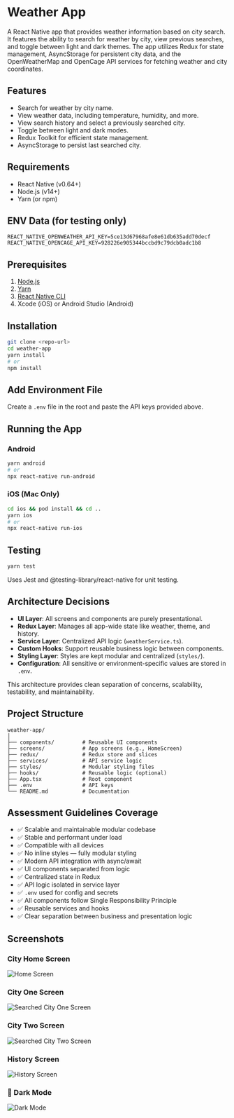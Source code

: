 # Weather App

A React Native app that provides weather information based on city search. It features the ability to search for weather by city, view previous searches, and toggle between light and dark themes. The app utilizes Redux for state management, AsyncStorage for persistent city data, and the OpenWeatherMap and OpenCage API services for fetching weather and city coordinates.

## Features
- Search for weather by city name.
- View weather data, including temperature, humidity, and more.
- View search history and select a previously searched city.
- Toggle between light and dark modes.
- Redux Toolkit for efficient state management.
- AsyncStorage to persist last searched city.

## Requirements
- React Native (v0.64+)
- Node.js (v14+)
- Yarn (or npm)

## ENV Data (for testing only)
```env
REACT_NATIVE_OPENWEATHER_API_KEY=5ce13d67968afe8e61db635add70decf
REACT_NATIVE_OPENCAGE_API_KEY=928226e905344bccbd9c79dcb0adc1b8
```

## Prerequisites
1. [Node.js](https://nodejs.org/)
2. [Yarn](https://classic.yarnpkg.com/en/docs/install/)
3. [React Native CLI](https://reactnative.dev/docs/environment-setup)
4. Xcode (iOS) or Android Studio (Android)

## Installation

```bash
git clone <repo-url>
cd weather-app
yarn install
# or
npm install
```

## Add Environment File

Create a `.env` file in the root and paste the API keys provided above.

## Running the App

### Android

```bash
yarn android
# or
npx react-native run-android
```

### iOS (Mac Only)

```bash
cd ios && pod install && cd ..
yarn ios
# or
npx react-native run-ios
```

## Testing

```bash
yarn test
```

Uses Jest and @testing-library/react-native for unit testing.

## Architecture Decisions

- **UI Layer**: All screens and components are purely presentational.
- **Redux Layer**: Manages all app-wide state like weather, theme, and history.
- **Service Layer**: Centralized API logic (`weatherService.ts`).
- **Custom Hooks**: Support reusable business logic between components.
- **Styling Layer**: Styles are kept modular and centralized (`styles/`).
- **Configuration**: All sensitive or environment-specific values are stored in `.env`.

This architecture provides clean separation of concerns, scalability, testability, and maintainability.

## Project Structure

```
weather-app/
│
├── components/         # Reusable UI components
├── screens/            # App screens (e.g., HomeScreen)
├── redux/              # Redux store and slices
├── services/           # API service logic
├── styles/             # Modular styling files
├── hooks/              # Reusable logic (optional)
├── App.tsx             # Root component
├── .env                # API keys
└── README.md           # Documentation
```

## Assessment Guidelines Coverage

- ✅ Scalable and maintainable modular codebase
- ✅ Stable and performant under load
- ✅ Compatible with all devices
- ✅ No inline styles — fully modular styling
- ✅ Modern API integration with async/await
- ✅ UI components separated from logic
- ✅ Centralized state in Redux
- ✅ API logic isolated in service layer
- ✅ `.env` used for config and secrets
- ✅ All components follow Single Responsibility Principle
- ✅ Reusable services and hooks
- ✅ Clear separation between business and presentation logic

## Screenshots

### City Home Screen
![Home Screen](./src/assets/screenshots/home_screen.png)

### City One Screen
![Searched City One Screen](./src/assets/screenshots/city_1.png)

### City Two Screen
![Searched City Two Screen](./src/assets/screenshots/city_2.png)

### History Screen
![History Screen](./src/assets/screenshots/history_screen.png)

### 🌙 Dark Mode
![Dark Mode](./assets/screenshots/dark-mode.png)